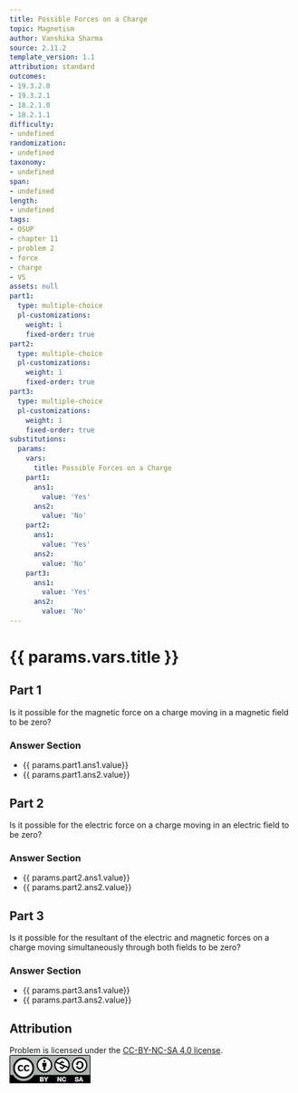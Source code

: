 ```yaml
---
title: Possible Forces on a Charge
topic: Magnetism
author: Vanshika Sharma
source: 2.11.2
template_version: 1.1
attribution: standard
outcomes:
- 19.3.2.0
- 19.3.2.1
- 18.2.1.0
- 18.2.1.1
difficulty:
- undefined
randomization:
- undefined
taxonomy:
- undefined
span:
- undefined
length:
- undefined
tags:
- OSUP
- chapter 11
- problem 2
- force
- charge
- VS
assets: null
part1:
  type: multiple-choice
  pl-customizations:
    weight: 1
    fixed-order: true
part2:
  type: multiple-choice
  pl-customizations:
    weight: 1
    fixed-order: true
part3:
  type: multiple-choice
  pl-customizations:
    weight: 1
    fixed-order: true
substitutions:
  params:
    vars:
      title: Possible Forces on a Charge
    part1:
      ans1:
        value: 'Yes'
      ans2:
        value: 'No'
    part2:
      ans1:
        value: 'Yes'
      ans2:
        value: 'No'
    part3:
      ans1:
        value: 'Yes'
      ans2:
        value: 'No'
---
```

# {{ params.vars.title }}

## Part 1

Is it possible for the magnetic force on a charge moving in a magnetic field to be zero?

### Answer Section

- {{ params.part1.ans1.value}}
- {{ params.part1.ans2.value}}

## Part 2

Is it possible for the electric force on a charge moving in an electric field to be zero?

### Answer Section

- {{ params.part2.ans1.value}}
- {{ params.part2.ans2.value}}

## Part 3

Is it possible for the resultant of the electric and magnetic forces on a charge moving simultaneously through both fields to be zero?

### Answer Section

- {{ params.part3.ans1.value}}
- {{ params.part3.ans2.value}}

## Attribution

Problem is licensed under the [CC-BY-NC-SA 4.0 license](https://creativecommons.org/licenses/by-nc-sa/4.0/).<br> ![The Creative Commons 4.0 license requiring attribution-BY, non-commercial-NC, and share-alike-SA license.](https://raw.githubusercontent.com/firasm/bits/master/by-nc-sa.png)